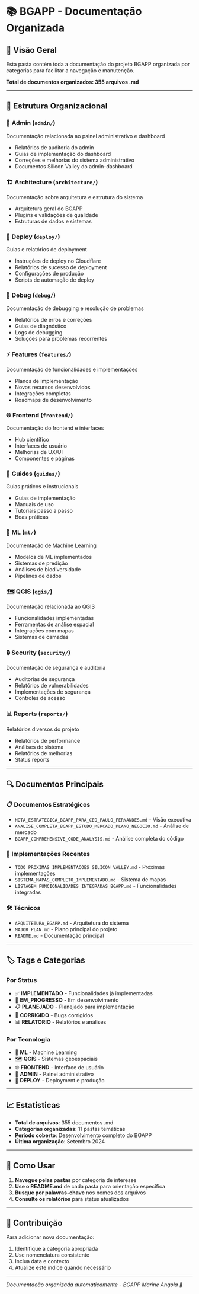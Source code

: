 # 📚 BGAPP - Documentação Organizada

## 🎯 Visão Geral
Esta pasta contém toda a documentação do projeto BGAPP organizada por categorias para facilitar a navegação e manutenção.

**Total de documentos organizados: 355 arquivos .md**

---

## 📁 Estrutura Organizacional

### 🔧 **Admin** (`admin/`)
Documentação relacionada ao painel administrativo e dashboard
- Relatórios de auditoria do admin
- Guias de implementação do dashboard
- Correções e melhorias do sistema administrativo
- Documentos Silicon Valley do admin-dashboard

### 🏗️ **Architecture** (`architecture/`)
Documentação sobre arquitetura e estrutura do sistema
- Arquitetura geral do BGAPP
- Plugins e validações de qualidade
- Estruturas de dados e sistemas

### 🚀 **Deploy** (`deploy/`)
Guias e relatórios de deployment
- Instruções de deploy no Cloudflare
- Relatórios de sucesso de deployment
- Configurações de produção
- Scripts de automação de deploy

### 🐛 **Debug** (`debug/`)
Documentação de debugging e resolução de problemas
- Relatórios de erros e correções
- Guias de diagnóstico
- Logs de debugging
- Soluções para problemas recorrentes

### ⚡ **Features** (`features/`)
Documentação de funcionalidades e implementações
- Planos de implementação
- Novos recursos desenvolvidos
- Integrações completas
- Roadmaps de desenvolvimento

### 🌐 **Frontend** (`frontend/`)
Documentação do frontend e interfaces
- Hub científico
- Interfaces de usuário
- Melhorias de UX/UI
- Componentes e páginas

### 📖 **Guides** (`guides/`)
Guias práticos e instrucionais
- Guias de implementação
- Manuais de uso
- Tutoriais passo a passo
- Boas práticas

### 🧠 **ML** (`ml/`)
Documentação de Machine Learning
- Modelos de ML implementados
- Sistemas de predição
- Análises de biodiversidade
- Pipelines de dados

### 🗺️ **QGIS** (`qgis/`)
Documentação relacionada ao QGIS
- Funcionalidades implementadas
- Ferramentas de análise espacial
- Integrações com mapas
- Sistemas de camadas

### 🔒 **Security** (`security/`)
Documentação de segurança e auditoria
- Auditorias de segurança
- Relatórios de vulnerabilidades
- Implementações de segurança
- Controles de acesso

### 📊 **Reports** (`reports/`)
Relatórios diversos do projeto
- Relatórios de performance
- Análises de sistema
- Relatórios de melhorias
- Status reports

---

## 🔍 Documentos Principais

### 📋 Documentos Estratégicos
- `NOTA_ESTRATEGICA_BGAPP_PARA_CEO_PAULO_FERNANDES.md` - Visão executiva
- `ANALISE_COMPLETA_BGAPP_ESTUDO_MERCADO_PLANO_NEGOCIO.md` - Análise de mercado
- `BGAPP_COMPREHENSIVE_CODE_ANALYSIS.md` - Análise completa do código

### 🎯 Implementações Recentes
- `TODO_PROXIMAS_IMPLEMENTACOES_SILICON_VALLEY.md` - Próximas implementações
- `SISTEMA_MAPAS_COMPLETO_IMPLEMENTADO.md` - Sistema de mapas
- `LISTAGEM_FUNCIONALIDADES_INTEGRADAS_BGAPP.md` - Funcionalidades integradas

### 🛠️ Técnicos
- `ARQUITETURA_BGAPP.md` - Arquitetura do sistema
- `MAJOR_PLAN.md` - Plano principal do projeto
- `README.md` - Documentação principal

---

## 🏷️ Tags e Categorias

### Por Status
- ✅ **IMPLEMENTADO** - Funcionalidades já implementadas
- 🔄 **EM_PROGRESSO** - Em desenvolvimento
- 📋 **PLANEJADO** - Planejado para implementação
- 🐛 **CORRIGIDO** - Bugs corrigidos
- 📊 **RELATORIO** - Relatórios e análises

### Por Tecnologia
- 🧠 **ML** - Machine Learning
- 🗺️ **QGIS** - Sistemas geoespaciais
- 🌐 **FRONTEND** - Interface de usuário
- 🔧 **ADMIN** - Painel administrativo
- 🚀 **DEPLOY** - Deployment e produção

---

## 📈 Estatísticas

- **Total de arquivos**: 355 documentos .md
- **Categorias organizadas**: 11 pastas temáticas
- **Período coberto**: Desenvolvimento completo do BGAPP
- **Última organização**: Setembro 2024

---

## 🔧 Como Usar

1. **Navegue pelas pastas** por categoria de interesse
2. **Use o README.md** de cada pasta para orientação específica
3. **Busque por palavras-chave** nos nomes dos arquivos
4. **Consulte os relatórios** para status atualizados

---

## 🤝 Contribuição

Para adicionar nova documentação:
1. Identifique a categoria apropriada
2. Use nomenclatura consistente
3. Inclua data e contexto
4. Atualize este índice quando necessário

---

*Documentação organizada automaticamente - BGAPP Marine Angola 🌊*